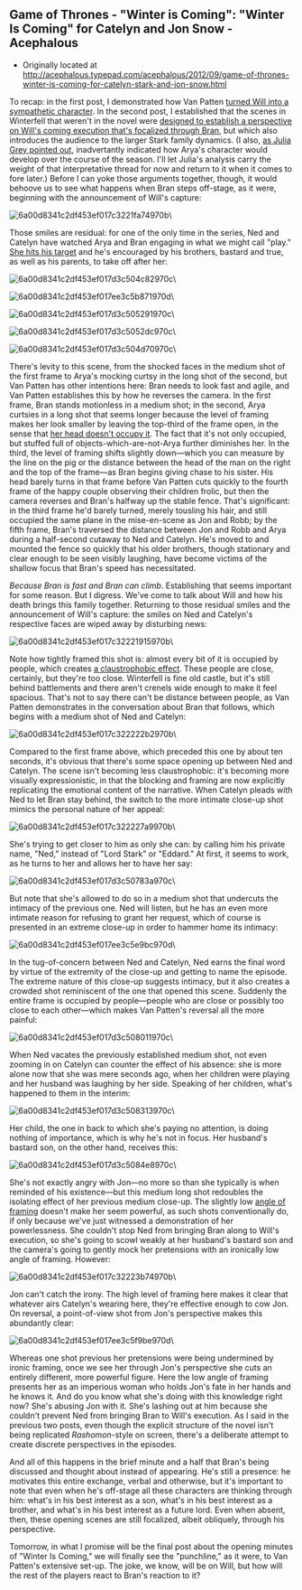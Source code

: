 ## Game of Thrones - "Winter is Coming": "Winter Is Coming" for Catelyn and Jon Snow - Acephalous

 * Originally located at http://acephalous.typepad.com/acephalous/2012/09/game-of-thrones-winter-is-coming-for-catelyn-stark-and-jon-snow.html

To recap: in the first post, I demonstrated how Van Patten [turned Will into a sympathetic character](http://acephalous.typepad.com/acephalous/2012/09/game-of-thrones-winter-is-coming-.html). In the second post, I established that the scenes in Winterfell that weren't in the novel were [designed to establish a perspective on Will's coming execution that's focalized through Bran](http://acephalous.typepad.com/acephalous/2012/09/game-of-thrones-winter-is-coming-for.html), but which also introduces the audience to the larger Stark family dynamics. (I also, [as Julia Grey pointed out](http://www.lawyersgunsmoneyblog.com/2012/09/game-of-thrones-winter-is-coming-for-bran/comment-page-1#comment-353980), inadvertantly indicated how Arya's character would develop over the course of the season. I'll let Julia's analysis carry the weight of that interpretative thread for now and return to it when it comes to fore later.) Before I can yoke those arguments together, though, it would behoove us to see what happens when Bran steps off-stage, as it were, beginning with the announcement of Will's capture:

![6a00d8341c2df453ef017c3221fa74970b](../../images/tv/game-of-thrones/winter-is-coming-3/6a00d8341c2df453ef017c3221fa74970b.png)\ 

Those smiles are residual: for one of the only time in the series, Ned and Catelyn have watched Arya and Bran engaging in what we might call "play." [She hits his target](http://acephalous.typepad.com/.a/6a00d8341c2df453ef017d3c383550970c-500wi) and he's encouraged by his brothers, bastard and true, as well as his parents, to take off after her:

![6a00d8341c2df453ef017d3c504c82970c](../../images/tv/game-of-thrones/winter-is-coming-3/6a00d8341c2df453ef017d3c504c82970c.png)\ 

![6a00d8341c2df453ef017ee3c5b871970d](../../images/tv/game-of-thrones/winter-is-coming-3/6a00d8341c2df453ef017ee3c5b871970d.png)\ 

![6a00d8341c2df453ef017d3c505291970c](../../images/tv/game-of-thrones/winter-is-coming-3/6a00d8341c2df453ef017d3c505291970c.png)\ 

![6a00d8341c2df453ef017d3c5052dc970c](../../images/tv/game-of-thrones/winter-is-coming-3/6a00d8341c2df453ef017d3c5052dc970c.png)\ 

![6a00d8341c2df453ef017d3c504d70970c](../../images/tv/game-of-thrones/winter-is-coming-3/6a00d8341c2df453ef017d3c504d70970c.png)\ 

There's levity to this scene, from the shocked faces in the medium shot of the first frame to Arya's mocking curtsy in the long shot of the second, but Van Patten has other intentions here: Bran needs to look fast and agile, and Van Patten establishes this by how he reverses the camera. In the first frame, Bran stands motionless in a medium shot; in the second, Arya curtsies in a long shot that seems longer because the level of framing makes her look smaller by leaving the top-third of the frame open, in the sense that [her head doesn't occupy it](http://acephalous.typepad.com/acephalous/2011/11/doctor-who-the-pandorica-opens.html). The fact that it's not only occupied, but stuffed full of objects-which-are-not-Arya further diminishes her. In the third, the level of framing shifts slightly down—which you can measure by the line on the pig or the distance between the head of the man on the right and the top of the frame—as Bran begins giving chase to his sister. His head barely turns in that frame before Van Patten cuts quickly to the fourth frame of the happy couple observing their children frolic, but then the camera reverses and Bran's halfway up the stable fence. That's significant: in the third frame he'd barely turned, merely tousling his hair, and still occupied the same plane in the mise-en-scene as Jon and Robb; by the fifth frame, Bran's traversed the distance between Jon and Robb and Arya during a half-second cutaway to Ned and Catelyn. He's moved to and mounted the fence so quickly that his older brothers, though stationary and clear enough to be seen visibly laughing, have become victims of the shallow focus that Bran's speed has necessitated.

*Because Bran is fast and Bran can climb*. Establishing that seems important for some reason. But I digress. We've come to talk about Will and how his death brings this family together. Returning to those residual smiles and the announcement of Will's capture: the smiles on Ned and Catelyn's respective faces are wiped away by disturbing news:

![6a00d8341c2df453ef017c32221915970b](../../images/tv/game-of-thrones/winter-is-coming-3/6a00d8341c2df453ef017c32221915970b.png)\ 

Note how tightly framed this shot is: almost every bit of it is occupied by people, which creates [a claustrophobic effect](http://acephalous.typepad.com/acephalous/2012/01/claustrophobia-as-andrew-gunn-recognizes-is-a-cumulative-effect.html). These people are close, certainly, but they're too close. Winterfell is fine old castle, but it's still behind battlements and there aren't crenels wide enough to make it feel spacious. That's not to say there can't be distance between people, as Van Patten demonstrates in the conversation about Bran that follows, which begins with a medium shot of Ned and Catelyn:

![6a00d8341c2df453ef017c322222b2970b](../../images/tv/game-of-thrones/winter-is-coming-3/6a00d8341c2df453ef017c322222b2970b.png)\ 

Compared to the first frame above, which preceded this one by about ten seconds, it's obvious that there's some space opening up between Ned and Catelyn. The scene isn't becoming less claustrophobic: it's becoming more visually expressionistic, in that the blocking and framing are now explicitly replicating the emotional content of the narrative. When Catelyn pleads with Ned to let Bran stay behind, the switch to the more intimate close-up shot mimics the personal nature of her appeal:

![6a00d8341c2df453ef017c322227a9970b](../../images/tv/game-of-thrones/winter-is-coming-3/6a00d8341c2df453ef017c322227a9970b.png)\ 

She's trying to get closer to him as only she can: by calling him his private name, "Ned," instead of "Lord Stark" or "Eddard." At first, it seems to work, as he turns to her and allows her to have her say:

![6a00d8341c2df453ef017d3c50783a970c](../../images/tv/game-of-thrones/winter-is-coming-3/6a00d8341c2df453ef017d3c50783a970c.png)\ 

But note that she's allowed to do so in a medium shot that undercuts the intimacy of the previous one. Ned will listen, but he has an even more intimate reason for refusing to grant her request, which of course is presented in an extreme close-up in order to hammer home its intimacy:

![6a00d8341c2df453ef017ee3c5e9bc970d](../../images/tv/game-of-thrones/winter-is-coming-3/6a00d8341c2df453ef017ee3c5e9bc970d.png)\ 

In the tug-of-concern between Ned and Catelyn, Ned earns the final word by virtue of the extremity of the close-up and getting to name the episode. The extreme nature of this close-up suggests intimacy, but it also creates a crowded shot reminiscent of the one that opened this scene. Suddenly the entire frame is occupied by people—people who are close or possibly too close to each other—which makes Van Patten's reversal all the more painful:

![6a00d8341c2df453ef017d3c508011970c](../../images/tv/game-of-thrones/winter-is-coming-3/6a00d8341c2df453ef017d3c508011970c.png)\ 

When Ned vacates the previously established medium shot, not even zooming in on Catelyn can counter the effect of his absence: she is more alone now that she was mere seconds ago, when her children were playing and her husband was laughing by her side. Speaking of her children, what's happened to them in the interim:

![6a00d8341c2df453ef017d3c508313970c](../../images/tv/game-of-thrones/winter-is-coming-3/6a00d8341c2df453ef017d3c508313970c.png)\ 

Her child, the one in back to which she's paying no attention, is doing nothing of importance, which is why he's not in focus. Her husband's bastard son, on the other hand, receives this:

![6a00d8341c2df453ef017d3c5084e8970c](../../images/tv/game-of-thrones/winter-is-coming-3/6a00d8341c2df453ef017d3c5084e8970c.png)\ 

She's not exactly angry with Jon—no more so than she typically is when reminded of his existence—but this medium long shot redoubles the isolating effect of her previous medium close-up. The slightly low [angle of framing](http://classes.yale.edu/film-analysis/htmfiles/cinematography.htm#48004) doesn't make her seem powerful, as such shots conventionally do, if only because we've just witnessed a demonstration of her powerlessness. She couldn't stop Ned from bringing Bran along to Will's execution, so she's going to scowl weakly at her husband's bastard son and the camera's going to gently mock her pretensions with an ironically low angle of framing. However:

![6a00d8341c2df453ef017c32223b74970b](../../images/tv/game-of-thrones/winter-is-coming-3/6a00d8341c2df453ef017c32223b74970b.png)\ 

Jon can't catch the irony. The high level of framing here makes it clear that whatever airs Catelyn's wearing here, they're effective enough to cow Jon. On reversal, a point-of-view shot from Jon's perspective makes this abundantly clear:

![6a00d8341c2df453ef017ee3c5f9be970d](../../images/tv/game-of-thrones/winter-is-coming-3/6a00d8341c2df453ef017ee3c5f9be970d.png)\ 

Whereas one shot previous her pretensions were being undermined by ironic framing, once we see her through Jon's perspective she cuts an entirely different, more powerful figure. Here the low angle of framing presents her as an imperious woman who holds Jon's fate in her hands and he knows it. And do you know what she's doing with this knowledge right now? She's abusing Jon with it. She's lashing out at him because she couldn't prevent Ned from bringing Bran to Will's execution. As I said in the previous two posts, even though the explicit structure of the novel isn't being replicated *Rashomon*-style on screen, there's a deliberate attempt to create discrete perspectives in the episodes.

And all of this happens in the brief minute and a half that Bran's being discussed and thought about instead of appearing. He's still a presence: he motivates this entire exchange, verbal and otherwise, but it's important to note that even when he's off-stage all these characters are thinking through him: what's in his best interest as a son, what's in his best interest as a brother, and what's in his best interest as a future lord. Even when absent, then, these opening scenes are still focalized, albeit obliquely, through his perspective.

Tomorrow, in what I promise will be the final post about the opening minutes of "Winter Is Coming," we will finally see the "punchline," as it were, to Van Patten's extensive set-up. The joke, we know, will be on Will, but how will the rest of the players react to Bran's reaction to it?
